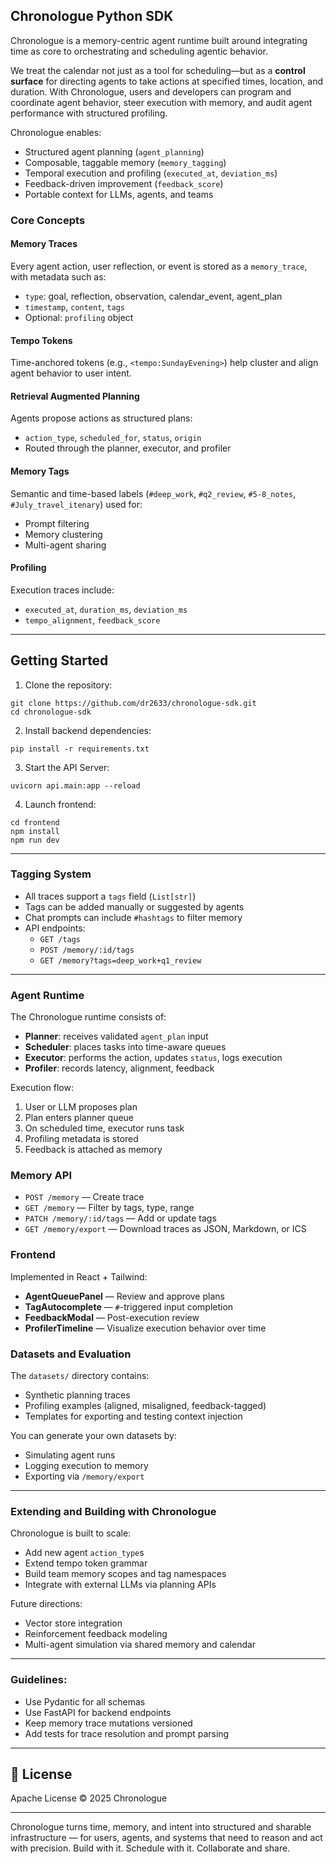 ## Chronologue Python SDK 

Chronologue is a memory-centric agent runtime built around integrating time as core to orchestrating and scheduling agentic behavior.

We treat the calendar not just as a tool for scheduling—but as a **control surface** for directing agents to take actions at specified times, location, and duration. With Chronologue, users and developers can program and coordinate agent behavior, steer execution with memory, and audit agent performance with structured profiling.


Chronologue enables: 

- Structured agent planning (`agent_planning`)
- Composable, taggable memory (`memory_tagging`)
- Temporal execution and profiling (`executed_at`, `deviation_ms`)
- Feedback-driven improvement (`feedback_score`)
- Portable context for LLMs, agents, and teams

### Core Concepts 


#### Memory Traces 

Every agent action, user reflection, or event is stored as a `memory_trace`, with metadata such as:
- `type`: goal, reflection, observation, calendar_event, agent_plan
- `timestamp`, `content`, `tags`
- Optional: `profiling` object

#### Tempo Tokens

Time-anchored tokens (e.g., `<tempo:SundayEvening>`) help cluster and align agent behavior to user intent.

#### Retrieval Augmented Planning 

Agents propose actions as structured plans:
- `action_type`, `scheduled_for`, `status`, `origin`
- Routed through the planner, executor, and profiler


#### Memory Tags

Semantic and time-based labels (`#deep_work`, `#q2_review`, `#5-8_notes`, `#July_travel_itenary`) used for:

- Prompt filtering
- Memory clustering
- Multi-agent sharing

#### Profiling 

Execution traces include:
- `executed_at`, `duration_ms`, `deviation_ms`
- `tempo_alignment`, `feedback_score`

---

## Getting Started 

1. Clone the repository: 

```
git clone https://github.com/dr2633/chronologue-sdk.git
cd chronologue-sdk
```


2. Install backend dependencies:

```
pip install -r requirements.txt
```

3. Start the API Server: 

```
uvicorn api.main:app --reload
```

4. Launch frontend: 

```
cd frontend
npm install 
npm run dev
```

---

### Tagging System 


- All traces support a `tags` field (`List[str]`)
- Tags can be added manually or suggested by agents
- Chat prompts can include `#hashtags` to filter memory
- API endpoints:
  - `GET /tags`
  - `POST /memory/:id/tags`
  - `GET /memory?tags=deep_work+q1_review`

--- 

### Agent Runtime 

The Chronologue runtime consists of: 

- **Planner**: receives validated `agent_plan` input
- **Scheduler**: places tasks into time-aware queues
- **Executor**: performs the action, updates `status`, logs execution
- **Profiler**: records latency, alignment, feedback

Execution flow:

1. User or LLM proposes plan
2. Plan enters planner queue
3. On scheduled time, executor runs task
4. Profiling metadata is stored
5. Feedback is attached as memory

### Memory API 

- `POST /memory` — Create trace
- `GET /memory` — Filter by tags, type, range
- `PATCH /memory/:id/tags` — Add or update tags
- `GET /memory/export` — Download traces as JSON, Markdown, or ICS

### Frontend 


Implemented in React + Tailwind:

- **AgentQueuePanel** — Review and approve plans
- **TagAutocomplete** — `#`-triggered input completion
- **FeedbackModal** — Post-execution review
- **ProfilerTimeline** — Visualize execution behavior over time


### Datasets and Evaluation 

The `datasets/` directory contains:
- Synthetic planning traces
- Profiling examples (aligned, misaligned, feedback-tagged)
- Templates for exporting and testing context injection

You can generate your own datasets by:
- Simulating agent runs
- Logging execution to memory
- Exporting via `/memory/export`

--- 

### Extending and Building with Chronologue 

Chronologue is built to scale:

- Add new agent `action_type`s
- Extend tempo token grammar
- Build team memory scopes and tag namespaces
- Integrate with external LLMs via planning APIs

Future directions:
- Vector store integration
- Reinforcement feedback modeling
- Multi-agent simulation via shared memory and calendar

--- 

### Guidelines:
- Use Pydantic for all schemas
- Use FastAPI for backend endpoints
- Keep memory trace mutations versioned
- Add tests for trace resolution and prompt parsing


---

## 📄 License

Apache License © 2025 Chronologue

---

Chronologue turns time, memory, and intent into structured and sharable infrastructure — for users, agents, and systems that need to reason and act with precision. Build with it. Schedule with it. Collaborate and share. 

